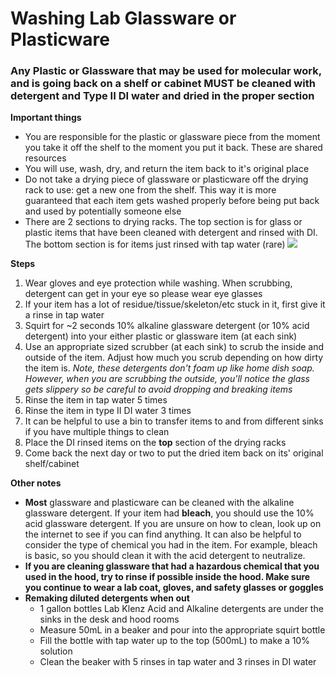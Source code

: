 # Washing Lab Glassware or Plasticware

### Any Plastic or Glassware that may be used for molecular work, and is going back on a shelf or cabinet MUST be cleaned with detergent and Type II DI water and dried in the proper section

**Important things**
- You are responsible for the plastic or glassware piece from the moment you take it off the shelf to the moment you put it back. These are shared resources
- You will use, wash, dry, and return the item back to it's original place
- Do not take a drying piece of glassware or plasticware off the drying rack to use: get a new one from the shelf. This way it is more guaranteed that each item gets washed properly before being put back and used by potentially someone else
- There are 2 sections to drying racks. The top section is for glass or plastic items that have been cleaned with detergent and rinsed with DI. The bottom section is for items just rinsed with tap water (rare)
![](https://raw.githubusercontent.com/meschedl/PPP-Lab-Resources/master/images/Screen%20Shot%202021-08-08%20at%207.44.04%20PM.png)

**Steps**

1. Wear gloves and eye protection while washing. When scrubbing, detergent can get in your eye so please wear eye glasses
2. If your item has a lot of residue/tissue/skeleton/etc stuck in it, first give it a rinse in tap water
3. Squirt for ~2 seconds 10% alkaline glassware detergent (or 10% acid detergent) into your either plastic or glassware item (at each sink)
4. Use an appropriate sized scrubber (at each sink) to scrub the inside and outside of the item. Adjust how much you scrub depending on how dirty the item is. _Note, these detergents don't foam up like home dish soap. However, when you are scrubbing the outside, you'll notice the glass gets slippery so be careful to avoid dropping and breaking items_
5. Rinse the item in tap water 5 times
6. Rinse the item in type II DI water 3 times
7. It can be helpful to use a bin to transfer items to and from different sinks if you have multiple things to clean
8. Place the DI rinsed items on the **top** section of the drying racks
9. Come back the next day or two to put the dried item back on its' original shelf/cabinet

**Other notes**

- **Most** glassware and plasticware can be cleaned with the alkaline glassware detergent. If your item had **bleach**, you should use the 10% acid glassware detergent. If you are unsure on how to clean, look up on the internet to see if you can find anything. It can also be helpful to consider the type of chemical you had in the item. For example, bleach is basic, so you should clean it with the acid detergent to neutralize.
- **If you are cleaning glassware that had a hazardous chemical that you used in the hood, try to rinse if possible inside the hood. Make sure you continue to wear a lab coat, gloves, and safety glasses or goggles**
- **Remaking diluted detergents when out**
  - 1 gallon bottles Lab Klenz Acid and Alkaline detergents are under the sinks in the desk and hood rooms
  - Measure 50mL in a beaker and pour into the appropriate squirt bottle
  - Fill the bottle with tap water up to the top (500mL) to make a 10% solution
  - Clean the beaker with 5 rinses in tap water and 3 rinses in DI water
